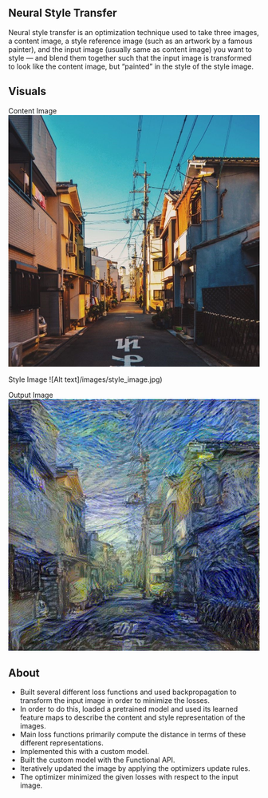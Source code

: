## Neural Style Transfer

Neural style transfer is an optimization technique used to take three images, a content image, a style reference image (such as an artwork by a famous painter), and the input image (usually same as content image) you want to style — and blend them together such that the input image is transformed to look like the content image, but “painted” in the style of the style image.

## Visuals

Content Image
![Alt text](/images/content_image.jpg)

Style Image
![Alt text]/images/style_image.jpg)

Output Image
![Alt text](/images/imgb.jpg)

## About

* Built several different loss functions and used backpropagation to transform the input image in order to minimize the losses.
* In order to do this, loaded a pretrained model and used its learned feature maps to describe the content and style representation of the images.
* Main loss functions primarily compute the distance in terms of these different representations.
* Implemented this with a custom model.
* Built the custom model with the Functional API.
* Iteratively updated the image by applying the optimizers update rules. 
* The optimizer minimized the given losses with respect to the input image.
